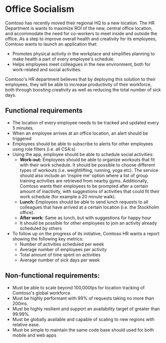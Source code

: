 # Office Socialism
Comtoso has recently moved their regional HQ to a new location. The HR Department is wants to maximize ROI of the new, central office location, and accommodate the need for co-workers to meet inside and outside the office. As a step to improve overall health and creativity for its employees, Comtoso wants to launch an application that:

 * Promotes physical activity in the workplace and simplifies planning to make health a part of every employee's schedule.
 * Helps employees meet colleagues in the new environment, both for work-related and social activities.

Comtoso's HR department believes that by deploying this solution to their employees, they will be able to increase productivity of their workforce, both through boosting creativity as well as reducing the total number of sick days.

## Functional requirements
* The location of every employee needs to be tracked and updated every 5 minutes. 
* When an employee arrives at an office location, an alert should be triggered
* Employees should be able to subscribe to alerts for other employees using role filters (i.e. all CSA:s)
* Using the app, employee should be able to schedule social activities:
	* **Work-out:** Employees should be able to organize workouts that fit with their work schedule. It should be possible to choose different types of workouts (i.e. weightlifting, running, yoga etc). The service should also include an 'inspire me' option where a list of group training activities are retrieved from nearby gyms. Additionally, Comtoso wants their employees to be prompted after a certain amount of inactivity, with suggestions of activities that could fit their work schedule (for example a 20 minute walk).
	* **Lunch:** Employees should be able to send lunch requests to all colleagues that have arrived at a certain location (i.e. the Stockholm office). 
	* **After work:** Same as lunch, but with suggestions for happy hour
	* It should be possible for other employees to join an activity already scheduled by others
* To follow up on the progress of its initiative, Comtoso HR wants a report showing the following key metrics:
	* Number of activities scheduled per week
	* Average number of employees per activity
	* Total amount of time spent on activities
	* Average number of sick days per week

## Non-functional requirements:
* Must be able to scale beyond 100,000tps for location tracking of Comtoso's global workforce
* Must be highly performant with 99% of requests taking no more than 200ms.
* Must be highly resilient and support an availability target of greater than 99.99%.
* Must be globally available and capable of scaling to new regions with relative ease.
* Must be simple to maintain the same code base should used for both mobile and web apps

